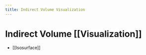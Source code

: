 ```yaml
---
title: Indirect Volume Visualization
---
```


# Indirect Volume [[Visualization]]
- [[Isosurface]]












